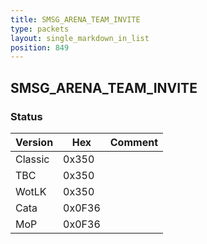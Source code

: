 ```yaml
---
title: SMSG_ARENA_TEAM_INVITE
type: packets
layout: single_markdown_in_list
position: 849
---
```


## SMSG_ARENA_TEAM_INVITE

### Status

Version    | Hex        | Comment
---------- | ---------- | ---------- 
Classic    | 0x350      | 
TBC        | 0x350      | 
WotLK      | 0x350      | 
Cata       | 0x0F36     | 
MoP        | 0x0F36     | 